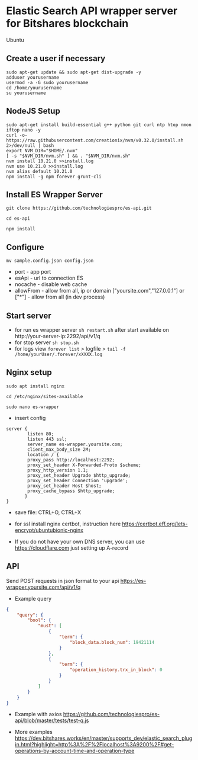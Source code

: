 # Elastic Search API wrapper server for Bitshares blockchain

Ubuntu

## Create a user if necessary

```
sudo apt-get update && sudo apt-get dist-upgrade -y
adduser yourusername
usermod -a -G sudo yourusername
cd /home/yourusername
su yourusername
```

## NodeJS Setup

```
sudo apt-get install build-essential g++ python git curl ntp htop nmon iftop nano -y
curl -o- https://raw.githubusercontent.com/creationix/nvm/v0.32.0/install.sh 2>/dev/null | bash
export NVM_DIR="$HOME/.nvm"
[ -s "$NVM_DIR/nvm.sh" ] && . "$NVM_DIR/nvm.sh"
nvm install 10.21.0 >>install.log
nvm use 10.21.0 >>install.log
nvm alias default 10.21.0
npm install -g npm forever grunt-cli
```

## Install ES Wrapper Server

`git clone https://github.com/technologiespro/es-api.git`

`cd es-api`

`npm install`

## Configure

`mv sample.config.json config.json`

- port - app port
- esApi - url to connection ES
- nocache - disable web cache
- allowFrom - allow from all, ip or domain ["yoursite.com","127.0.0.1"] or ["*"] - allow from all (in dev process)

## Start server

- for run es wrapper server `sh restart.sh` after start available on http://your-server-ip:2292/api/v1/q
- for stop server `sh stop.sh`
- for logs view `forever list` > logfile > `tail -f /home/yourUser/.forever/xXXXX.log`

## Nginx setup

`sudo apt install nginx`

`cd /etc/nginx/sites-available`

`sudo nano es-wrapper`

- insert config

```
server {
        listen 80;
        listen 443 ssl;
        server_name es-wrapper.yoursite.com;
        client_max_body_size 2M;
        location / {
        proxy_pass http://localhost:2292;
        proxy_set_header X-Forwarded-Proto $scheme;
        proxy_http_version 1.1;
        proxy_set_header Upgrade $http_upgrade;
        proxy_set_header Connection 'upgrade';
        proxy_set_header Host $host;
        proxy_cache_bypass $http_upgrade;
       }
}

```

- save file: CTRL+O, CTRL+X

- for ssl install nginx certbot, instruction here https://certbot.eff.org/lets-encrypt/ubuntubionic-nginx

* If you do not have your own DNS server, you can use https://cloudflare.com just setting up A-record

## API

Send POST requests in json format to your api https://es-wrapper.yoursite.com/api/v1/q

- Example query

```json
{
    "query": {
        "bool": {
            "must": [
                {
                    "term": {
                        "block_data.block_num": 19421114
                    }
                },
                {
                    "term": {
                        "operation_history.trx_in_block": 0
                    }
                }
            ]
        }
    }
}

```

- Example with axios https://github.com/technologiespro/es-api/blob/master/tests/test-q.js

- More examples https://dev.bitshares.works/en/master/supports_dev/elastic_search_plugin.html?highlight=http%3A%2F%2Flocalhost%3A9200%2F#get-operations-by-account-time-and-operation-type








